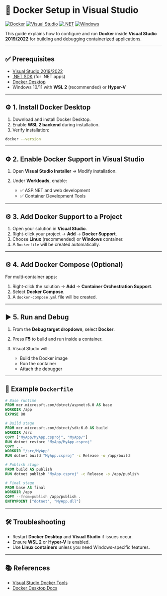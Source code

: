 
# 🐳 Docker Setup in Visual Studio

[![Docker](https://img.shields.io/badge/Docker-2496ED?logo=docker&logoColor=white)](https://www.docker.com/)
[![Visual Studio](https://img.shields.io/badge/Visual%20Studio-5C2D91?logo=visual-studio&logoColor=white)](https://visualstudio.microsoft.com/)
[![.NET](https://img.shields.io/badge/.NET-512BD4?logo=dotnet&logoColor=white)](https://dotnet.microsoft.com/)
[![Windows](https://img.shields.io/badge/Windows-0078D6?logo=windows&logoColor=white)](https://www.microsoft.com/windows)

This guide explains how to configure and run **Docker** inside **Visual Studio 2019/2022** for building and debugging containerized applications.

---

## ✅ Prerequisites

- [Visual Studio 2019/2022](https://visualstudio.microsoft.com/downloads/)  
- [.NET SDK](https://dotnet.microsoft.com/en-us/download) (for .NET apps)  
- [Docker Desktop](https://www.docker.com/products/docker-desktop)  
- Windows 10/11 with **WSL 2** (recommended) or **Hyper-V**  

---

## ⚙️ 1. Install Docker Desktop

1. Download and install Docker Desktop.  
2. Enable **WSL 2 backend** during installation.  
3. Verify installation:

```bash
docker --version
````

---

## ⚙️ 2. Enable Docker Support in Visual Studio

1. Open **Visual Studio Installer** → Modify installation.
2. Under **Workloads**, enable:

   * ✅ ASP.NET and web development
   * ✅ Container Development Tools

---

## ⚙️ 3. Add Docker Support to a Project

1. Open your solution in **Visual Studio**.
2. Right-click your project → **Add** → **Docker Support**.
3. Choose **Linux** (recommended) or **Windows** container.
4. A `Dockerfile` will be created automatically.

---

## ⚙️ 4. Add Docker Compose (Optional)

For multi-container apps:

1. Right-click the solution → **Add** → **Container Orchestration Support**.
2. Select **Docker Compose**.
3. A `docker-compose.yml` file will be created.

---

## ▶️ 5. Run and Debug

1. From the **Debug target dropdown**, select **Docker**.
2. Press **F5** to build and run inside a container.
3. Visual Studio will:

   * Build the Docker image
   * Run the container
   * Attach the debugger

---

## 📝 Example `Dockerfile`

```dockerfile
# Base runtime
FROM mcr.microsoft.com/dotnet/aspnet:6.0 AS base
WORKDIR /app
EXPOSE 80

# Build stage
FROM mcr.microsoft.com/dotnet/sdk:6.0 AS build
WORKDIR /src
COPY ["MyApp/MyApp.csproj", "MyApp/"]
RUN dotnet restore "MyApp/MyApp.csproj"
COPY . .
WORKDIR "/src/MyApp"
RUN dotnet build "MyApp.csproj" -c Release -o /app/build

# Publish stage
FROM build AS publish
RUN dotnet publish "MyApp.csproj" -c Release -o /app/publish

# Final stage
FROM base AS final
WORKDIR /app
COPY --from=publish /app/publish .
ENTRYPOINT ["dotnet", "MyApp.dll"]
```

---

## 🛠️ Troubleshooting

* Restart **Docker Desktop** and **Visual Studio** if issues occur.
* Ensure **WSL 2** or **Hyper-V** is enabled.
* Use **Linux containers** unless you need Windows-specific features.

---

## 📚 References

* [Visual Studio Docker Tools](https://learn.microsoft.com/en-us/visualstudio/containers/overview?view=vs-2022)
* [Docker Desktop Docs](https://docs.docker.com/desktop/)

